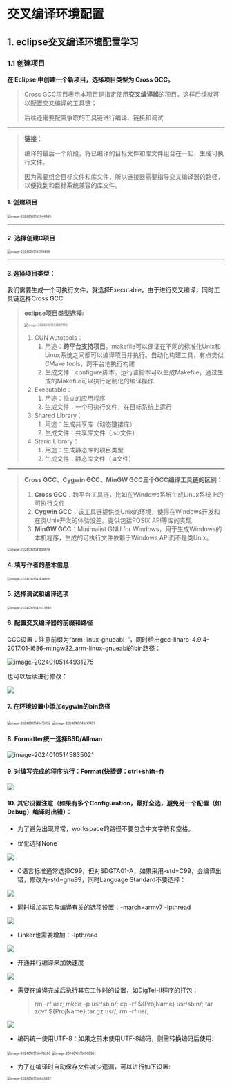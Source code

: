# 交叉编译环境配置

## 1. eclipse交叉编译环境配置学习

### 1.1 创建项目

**在 Eclipse 中创建一个新项目，选择项目类型为 Cross GCC。**

> Cross GCC项目表示本项目是指定使用**交叉编译器**的项目，这样后续就可以配置交叉编译的工具链；
>
> 后续还需要配置争取的工具链进行编译、链接和调试

---

> **链接：**
>
> 编译的最后一个阶段，将已编译的目标文件和库文件组合在一起，生成可执行文件。
>
> 因为需要组合目标文件和库文件，所以链接器需要指导交叉编译器的路径，以便找到和目标系统兼容的库文件。

#### **1. 创建项目**

<img src="D:\my_documents\学习文件\笔记\6.图片\image-20240105132944595.png" alt="image-20240105132944595" style="zoom: 50%;" />



---

#### 2. 选择创建C项目

<img src="D:\my_documents\学习文件\笔记\6.图片\image-20240105133119408.png" alt="image-20240105133119408" style="zoom:50%;" />

---

#### 3.选择项目类型：

我们需要生成一个可执行文件，就选择Executable，由于进行交叉编译，同时工具链选择Cross GCC

> **eclipse项目类型选择:**
>
> <img src="D:\my_documents\学习文件\笔记\6.图片\image-20240105133857158.png" alt="image-20240105133857158" style="zoom: 50%;" />
>
> 1. GUN Autotools：
>    1. 用途：**跨平台支持项目**。makefile可以保证在不同的标准化Unix和Linux系统之间都可以编译项目并执行。自动化构建工具，有点类似CMake tools，跨平台地执行构建
>    2. 生成文件：configure脚本，运行该脚本可以生成Makefile，通过生成的Makefile可以执行定制化的编译操作
> 2. Executable：
>    1. 用途：独立的应用程序
>    2. 生成文件：一个可执行文件，在目标系统上运行
> 3. Shared Library：
>    1. 用途：生成共享库（动态链接库）
>    2. 生成文件：共享库文件（.so文件）
> 4. Staric Library：
>    1. 用途：生成静态库的项目类型
>    2. 生成文件：静态库文件（.a文件）

---

> **Cross GCC、Cygwin GCC、MinGW GCC三个GCC编译工具链的区别：**
>
> 1. **Cross GCC**：跨平台工具链，比如在Windows系统生成Linux系统上的可执行文件
> 2. **Cygwin GCC**：该工具链提供类Unix的环境，使得在Windows开发和在类Unix开发的体验没差。提供包括POSIX API等库的实现
> 3. **MinGW GCC**：Minimalist GNU for Windows，用于生成Windows的本机程序，生成的可执行文件依赖于Windows API而不是类Unix。

<img src="D:\my_documents\学习文件\笔记\6.图片\image-20240105141651879.png" alt="image-20240105141651879" style="zoom:50%;" />

#### 4. 填写作者的基本信息

<img src="D:\my_documents\学习文件\笔记\6.图片\image-20240105141934655.png" alt="image-20240105141934655" style="zoom:50%;" />

#### 5. 选择调试和编译选项

<img src="D:\my_documents\学习文件\笔记\6.图片\image-20240105142033895.png" alt="image-20240105142033895" style="zoom:50%;" />

#### 6. 配置交叉编译器的前缀和路径

GCC设置：注意前缀为“arm-linux-gnueabi-”，同时给出gcc-linaro-4.9.4-2017.01-i686-mingw32_arm-linux-gnueabi的bin路径：

![image-20240105144931275](../../6.图片/image-20240105144931275.png)

也可以后续进行修改：

![](../../6.%E5%9B%BE%E7%89%87/5.2.png)

#### 7. 在环境设置中添加cygwin的bin路径

<img src="../../6.图片/image-20240105145410052.png" alt="image-20240105145410052" style="zoom:50%;" />

<img src="../../6.图片/image-20240105145741451.png" alt="image-20240105145741451" style="zoom:50%;" />

#### 8. Formatter统一选择BSD/Allman

![image-20240105145835021](../../6.图片/image-20240105145835021.png)

#### 9. 对编写完成的程序执行：Format(快捷键：ctrl+shift+f)

![](../../6.%E5%9B%BE%E7%89%87/8.png)

#### 10. 其它设置注意（如果有多个Configuration，最好全选，避免另一个配置（如Debug）编译时出错）：

- 为了避免出现异常，workspace的路径不要包含中文字符和空格。

- 优化选择None

![](../../6.%E5%9B%BE%E7%89%87/9.1.png)

- C语言标准通常选择C99，但对SDGTA01-A，如果采用-std=C99，会编译出错，修改为-std=gnu99，同时Language Standard不要选择：

![](../../6.%E5%9B%BE%E7%89%87/9.2.png)

- 同时增加其它与编译有关的选项设置：-march=armv7 -lpthread

![](../../6.%E5%9B%BE%E7%89%87/9.3.png)

- Linker也需要增加：-lpthread

![](../../6.%E5%9B%BE%E7%89%87/9.4.png)

- 开通并行编译来加快速度

![](../../6.%E5%9B%BE%E7%89%87/9.5.png)

- 需要在编译完成后执行其它工作时的设置，如DigTel-II程序的打包：

  > rm -rf usr; mkdir -p usr/sbin/; cp -rf ${ProjName} usr/sbin/; tar zcvf ${ProjName}.tar.gz usr/; rm -rf usr;


![](../../6.%E5%9B%BE%E7%89%87/9.6.png)

- 编码统一使用UTF-8：如果之前未使用UTF-8编码，则需转换编码后使用:

<img src="../../6.图片/image-20240105150416260.png" alt="image-20240105150416260" style="zoom:50%;" />

<img src="../../6.图片/image-20240105150500951.png" alt="image-20240105150500951" style="zoom:50%;" />

   - 为了在编译时自动保存文件减少遗漏，可以进行如下设置:

<img src="../../6.图片/image-20240105150643837.png" alt="image-20240105150643837" style="zoom:50%;" />


